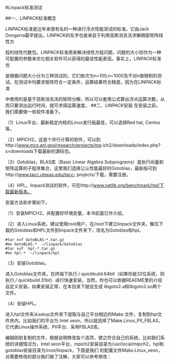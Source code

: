 #Linpack标准测试

##一、LINPACK标准概念

LINPACK标准是近年来很有名的一种进行浮点性能测试的标准。它由Jack Dongarra最早提出。LINPACK的名字也是来自于利用高斯消去法求解稠密矩阵线性方

程的线性代数包。LINPACK标准用来解决线性方程问题，问题的大小则作为一种可配置的参数来优化相关软件可以获得的最佳性能表现。事实上，LINPACK标准也

是根据问题大小分为三种测试的。它们依次为n=100,n=1000及不对n做限制的测试。在测试中均要求矩阵符合一定条件，运算结果符合精度。因为在LINPACK标准

中使用的是基于高斯消去法的矩阵分解，所以可以套用公式算出浮点运算次数，从而只要测出运行时间，就可求得运算速度。
##二、LINPACK安装
在安装之前，我们需要做一些软件准备下。

（1）Linux平台，最新稳定内核的Linux发行版最佳，可以选择Red hat, Centos等。

（2）MPICH2，这是个并行计算的软件，可以到http://www.mcs.anl.gov/research/projects/mp ich2/downloads/index.php?s=downloads下载最新的源码包。

（3）Gotoblas，BLAS库（Basic Linear Algebra Subprograms）是执行向量和矩阵运算的子程序集合，这里我们选择公认性能最好的Gotoblas，最新版可到http://www.tacc.utexas.edu/tacc- projects/下载，需要注册。

（4）HPL，linpack测试的软件，可在http://www.netlib.org/benchmark/hpl/下载最新版本。

安装方法和步骤如下。

（1）安装MPICH2，并配置好环境变量，本书前面已作介绍。

（2）进入Linux系统，建议使用root用户，在/root下建立linpack文件夹，解压下载的Gotoblas和HPL文件到linpack文件夹下，改名为Gotoblas和hpl。

    #tar xvf GotoBLAS-*.tar.gz  
    #mv GotoBLAS-*  ~/linpack/Gotoblas  
    #tar xvf  hpl-*.tar.gz  
    #mv hpl-*  ~/linpack/hpl 

（3）安装Gotoblas。

进入Gotoblas文件夹，在终端下执行./ quickbuild.64bit（如果你是32位系统，则执行./ quickbuild.31bit）进行快速安装，当然，你也可以依据README里的介绍自定义安装。如果安装正常，在本目录下就会生成 libgoto2.a和libgoto2.so两个文件。

（4）安装HPL。

进入hpl文件夹从setup文件夹下提取与自己平台相近的Make.<arch>文件，复制到hpl文件夹内，比如我们的平台为 Intel xeon，所以就选择了Make.Linux_PII_FBLAS，它代表Linux操作系统、PII平台、采用FBLAS库。

编辑刚刚复制的文件，根据说明修改各个选项，使之符合自己的系统，比如我们系统的详细情况为，Intel xeon平台，mpich2安装目录为/usr/local/mipch2，hpl和gotoblas安装目录为/root/linpack，下面是我们 的配置文件Make.Linux_xeon，对需要修改的部分我们做了注解，大家可以参考修改：

